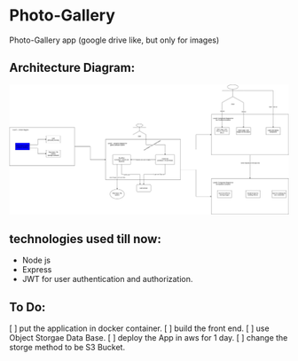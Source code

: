 # Photo-Gallery
Photo-Gallery app (google drive like, but only for images)

## Architecture Diagram:
![Architecture_Diagram](https://github.com/Ahmed-Araby/Photo-Gallery/blob/master/dump/photo-gallery_Architecture_Diagram.png)


## technologies used till now:
* Node js
* Express
* JWT for user authentication and authorization.


## To Do:
[ ] put the application in docker container.
[ ] build the front end.
[ ] use Object Storgae Data Base.
[ ] deploy the App in aws for 1 day.
[ ] change the storge method to be S3 Bucket.
